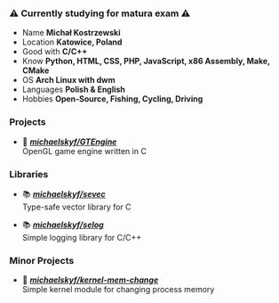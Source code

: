 ### ⚠️ Currently studying for matura exam ⚠️

- Name **Michał Kostrzewski**
- Location **Katowice, Poland**
- Good with **C/C++**
- Know **Python, HTML, CSS, PHP, JavaScript, x86 Assembly, Make, CMake**
- OS **Arch Linux with dwm**
- Languages **Polish & English**
- Hobbies **Open-Source, Fishing, Cycling, Driving**

### Projects

- 📘 [***michaelskyf/GTEngine***](https://github.com/michaelskyf/GTEngine) <br>
  OpenGL game engine written in C
  
### Libraries
- 📚 [***michaelskyf/sevec***](https://github.com/michaelskyf/sevec) <br>
  Type-safe vector library for C 

- 📚 [***michaelskyf/selog***](https://github.com/michaelskyf/selog) <br>
  Simple logging library for C/C++

### Minor Projects
- 🐧 [***michaelskyf/kernel-mem-change***](https://github.com/michaelskyf/kernel-mem-change) <br>
  Simple kernel module for changing process memory
